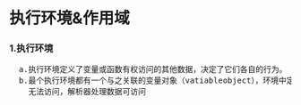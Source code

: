 <h1>执行环境&作用域</h1>
<h3>1.执行环境</h3>
<pre>
  a.执行环境定义了变量或函数有权访问的其他数据，决定了它们各自的行为。
  b.最个执行环境都有一个与之关联的变量对象（vatiableobject），环境中定义的所有变量和函数都保存在这个对象中，编写代码
    无法访问，解析器处理数据可访问
</pre>

